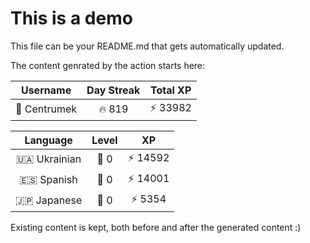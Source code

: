 # This is a demo

This file can be your README.md that gets automatically updated.

The content genrated by the action starts here:

<!--START_SECTION:duolingoStats-->
<!-- Automatically generated with https://github.com/centrumek/duolingo-readme-stats-->

| Username | Day Streak | Total XP |
|:---:|:---:|:---:|
| 👤 Centrumek | 🔥 819 | ⚡ 33982 |

| Language | Level | XP |
|:---:|:---:|:---:|
| 🇺🇦 Ukrainian | 👑 0 | ⚡ 14592 |
| 🇪🇸 Spanish | 👑 0 | ⚡ 14001 |
| 🇯🇵 Japanese | 👑 0 | ⚡ 5354 |

<!--END_SECTION:duolingoStats-->

Existing content is kept, both before and after the generated content :)
